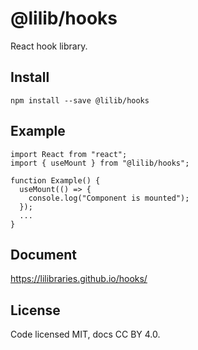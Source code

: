 # @lilib/hooks

React hook library.

## Install

```shell
npm install --save @lilib/hooks
```

## Example

```tsx
import React from "react";
import { useMount } from "@lilib/hooks";

function Example() {
  useMount(() => {
    console.log("Component is mounted");
  });
  ...
}
```

## Document

https://lilibraries.github.io/hooks/

## License

Code licensed MIT, docs CC BY 4.0.
